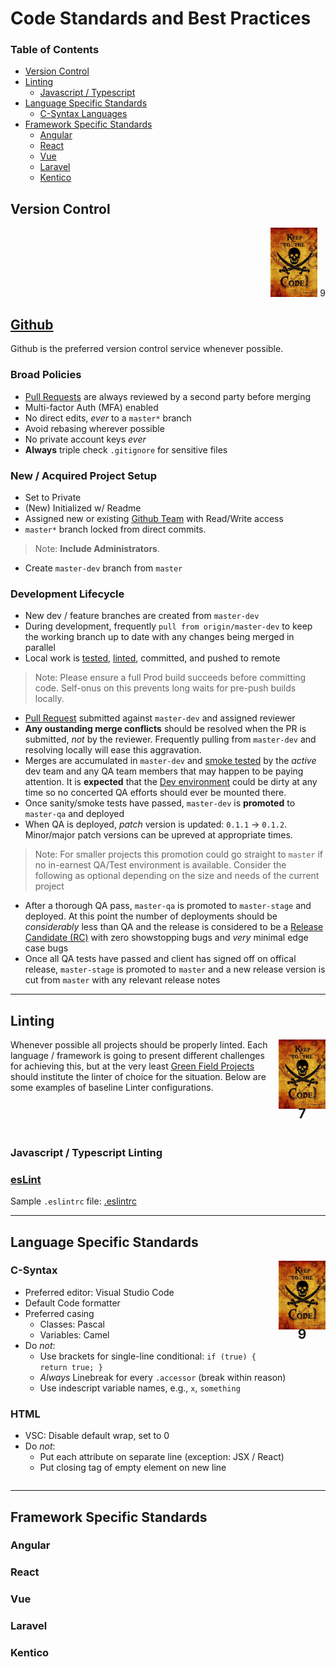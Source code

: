 # Code Standards and Best Practices

### Table of Contents
* [Version Control](#version-control)
* [Linting](#linting)
  * [Javascript / Typescript](#javascript-typescript-linting)
* [Language Specific Standards](#language-specific-standards)
  * [C-Syntax Languages](#c-syntax)
* [Framework Specific Standards](#framework-specific-standards)
  * [Angular](#angular)
  * [React](#react)
  * [Vue](#vue)
  * [Laravel](#laravel)
  * [Kentico](#laravel)

## Version Control

<p align="right" width="75">
  <img src="../../images/pirates_code.jpg" width="75" />
  9
</p>

## [Github](../devops#github)
Github is the preferred version control service whenever possible.

### Broad Policies
* [Pull Requests](../devops#pull-requests) are always reviewed by a second party before merging
* Multi-factor Auth (MFA) enabled
* No direct edits, _ever_ to a `master*` branch
* Avoid rebasing wherever possible
* No private account keys _ever_
* **Always** triple check `.gitignore` for sensitive files

<div style="clear: both;"></div>

### New / Acquired Project Setup
* Set to Private
* (New) Initialized w/ Readme
* Assigned new or existing [Github Team](../devops#github-teams) with Read/Write access
* `master*` branch locked from direct commits. 
> Note: **Include Administrators**.
* Create `master-dev` branch from `master`

### Development Lifecycle
* New dev / feature branches are created from `master-dev`
* During development, frequently `pull from origin/master-dev` to keep the working branch up to date with any changes being merged in parallel
* Local work is [tested](../devops#testing), [linted](../devops#linting), committed, and pushed to remote
> Note: Please ensure a full Prod build succeeds before committing code. Self-onus on this prevents long waits for pre-push builds locally.
* [Pull Request](../devops#pull-requests) submitted against `master-dev` and assigned reviewer
* **Any oustanding merge conflicts** should be resolved when the PR is submitted, _not_ by the reviewer. Frequently pulling from `master-dev` and resolving locally will ease this aggravation.
* Merges are accumulated in `master-dev` and [smoke tested](../../glossary#smoke-testing) by the _active_ dev team and any QA team members that may happen to be paying attention. It is **expected** that the [Dev environment](../devops#dev-environments) could be dirty at any time so no concerted QA efforts should ever be mounted there.
* Once sanity/smoke tests have passed, `master-dev` is **promoted** to `master-qa` and deployed
* When QA is deployed, *patch* version is updated: `0.1.1` -> `0.1.2`. Minor/major patch versions can be upreved at appropriate times.
> Note: For smaller projects this promotion could go straight to `master` if no in-earnest QA/Test environment is available. Consider the following as optional depending on the size and needs of the current project
* After a thorough QA pass, `master-qa` is promoted to `master-stage` and deployed. At this point the number of deployments should be _considerably_ less than QA and the release is considered to be a [Release Candidate (RC)](../../glossary#release-candidate) with zero showstopping bugs and _very_ minimal edge case bugs
* Once all QA tests have passed and client has signed off on offical release, `master-stage` is promoted to `master` and a new release version is cut from `master` with any relevant release notes
---

## Linting

<section style="float: right; clear: both;">
  <img src="../../images/pirates_code.jpg" style="width: 75px" />
  <h2 style="text-align: center; margin-top: -8px">7</h2>
</section>

Whenever possible all projects should be properly linted. Each language / framework is going to present different challenges for achieving this, but at the very least [Green Field Projects](../architecture#green-field-projects) should institute the linter of choice for the situation. Below are some examples of baseline Linter configurations.

<div style="clear: both;"></div>

### Javascript / Typescript Linting
### [esLint](https://eslint.org/)
Sample `.eslintrc` file: [.eslintrc](./eslintrc.md)

---

## Language Specific Standards

<section style="float: right; clear: both;">
  <img src="../../images/pirates_code.jpg" style="width: 75px" />
  <h2 style="text-align: center; margin-top: -8px">9</h2>
</section>

### C-Syntax
* Preferred editor: Visual Studio Code
* Default Code formatter
* Preferred casing
  * Classes: Pascal
  * Variables: Camel
* Do _not_:
  * Use brackets for single-line conditional: `if (true) { return true; }`
  * _Always_ Linebreak for every `.accessor` (break within reason)
  * Use indescript variable names, e.g., `x`, `something`

### HTML
* VSC: Disable default wrap, set to 0
* Do _not_: 
  * Put each attribute on separate line (exception: JSX / React)
  * Put closing tag of empty element on new line

<div style="clear: both;"></div>

---

## Framework Specific Standards
### Angular
### React
### Vue
### Laravel
### Kentico